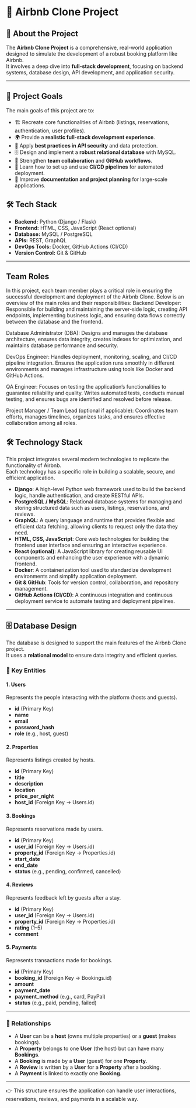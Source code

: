 # 🏡 Airbnb Clone Project

## 📌 About the Project
The **Airbnb Clone Project** is a comprehensive, real-world application designed to simulate the development of a robust booking platform like Airbnb.  
It involves a deep dive into **full-stack development**, focusing on backend systems, database design, API development, and application security.  

---

## 🎯 Project Goals
The main goals of this project are to:  
- 🏗 Recreate core functionalities of Airbnb (listings, reservations, authentication, user profiles).  
- 🌍 Provide a **realistic full-stack development experience**.  
- 🔐 Apply **best practices in API security** and data protection.  
- 🗄 Design and implement a **robust relational database** with MySQL.  
- 🤝 Strengthen **team collaboration** and **GitHub workflows**.  
- 🚀 Learn how to set up and use **CI/CD pipelines** for automated deployment.  
- 📑 Improve **documentation and project planning** for large-scale applications.  


## 🛠 Tech Stack
- **Backend:** Python (Django / Flask)  
- **Frontend:** HTML, CSS, JavaScript (React optional)  
- **Database:** MySQL / PostgreSQL  
- **APIs:** REST, GraphQL  
- **DevOps Tools:** Docker, GitHub Actions (CI/CD)  
- **Version Control:** Git & GitHub  

---
## Team Roles
In this project, each team member plays a critical role in ensuring the successful development and deployment of the Airbnb Clone. Below is an overview of the main roles and their responsibilities:
Backend Developer:
 Responsible for building and maintaining the server-side logic, creating API endpoints, implementing business logic, and ensuring data flows correctly between the database and the frontend.


Database Administrator (DBA):
 Designs and manages the database architecture, ensures data integrity, creates indexes for optimization, and maintains database performance and security.


DevOps Engineer:
 Handles deployment, monitoring, scaling, and CI/CD pipeline integration. Ensures the application runs smoothly in different environments and manages infrastructure using tools like Docker and GitHub Actions.


QA Engineer:
 Focuses on testing the application’s functionalities to guarantee reliability and quality. Writes automated tests, conducts manual testing, and ensures bugs are identified and resolved before release.


Project Manager / Team Lead (optional if applicable):
 Coordinates team efforts, manages timelines, organizes tasks, and ensures effective collaboration among all roles.

## 🛠 Technology Stack

This project integrates several modern technologies to replicate the functionality of Airbnb.  
Each technology has a specific role in building a scalable, secure, and efficient application.

- **Django**: A high-level Python web framework used to build the backend logic, handle authentication, and create RESTful APIs.  
- **PostgreSQL / MySQL**: Relational database systems for managing and storing structured data such as users, listings, reservations, and reviews.  
- **GraphQL**: A query language and runtime that provides flexible and efficient data fetching, allowing clients to request only the data they need.  
- **HTML, CSS, JavaScript**: Core web technologies for building the frontend user interface and ensuring an interactive experience.  
- **React (optional)**: A JavaScript library for creating reusable UI components and enhancing the user experience with a dynamic frontend.  
- **Docker**: A containerization tool used to standardize development environments and simplify application deployment.  
- **Git & GitHub**: Tools for version control, collaboration, and repository management.  
- **GitHub Actions (CI/CD)**: A continuous integration and continuous deployment service to automate testing and deployment pipelines.  

---
## 🗄 Database Design

The database is designed to support the main features of the Airbnb Clone project.  
It uses a **relational model** to ensure data integrity and efficient queries.

### 🔑 Key Entities

#### 1. **Users**
Represents the people interacting with the platform (hosts and guests).
- **id** (Primary Key)  
- **name**  
- **email**  
- **password_hash**  
- **role** (e.g., host, guest)  

#### 2. **Properties**
Represents listings created by hosts.
- **id** (Primary Key)  
- **title**  
- **description**  
- **location**  
- **price_per_night**  
- **host_id** (Foreign Key → Users.id)  

#### 3. **Bookings**
Represents reservations made by users.
- **id** (Primary Key)  
- **user_id** (Foreign Key → Users.id)  
- **property_id** (Foreign Key → Properties.id)  
- **start_date**  
- **end_date**  
- **status** (e.g., pending, confirmed, cancelled)  

#### 4. **Reviews**
Represents feedback left by guests after a stay.
- **id** (Primary Key)  
- **user_id** (Foreign Key → Users.id)  
- **property_id** (Foreign Key → Properties.id)  
- **rating** (1–5)  
- **comment**  

#### 5. **Payments**
Represents transactions made for bookings.
- **id** (Primary Key)  
- **booking_id** (Foreign Key → Bookings.id)  
- **amount**  
- **payment_date**  
- **payment_method** (e.g., card, PayPal)  
- **status** (e.g., paid, pending, failed)  

---

### 🔗 Relationships
- A **User** can be a **host** (owns multiple properties) or a **guest** (makes bookings).  
- A **Property** belongs to one **User** (the host) but can have many **Bookings**.  
- A **Booking** is made by a **User** (guest) for one **Property**.  
- A **Review** is written by a **User** for a **Property** after a booking.  
- A **Payment** is linked to exactly one **Booking**.  

---

👉 This structure ensures the application can handle user interactions, reservations, reviews, and payments in a scalable way.
